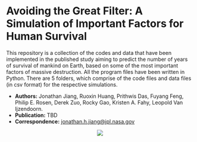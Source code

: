 # Avoiding the Great Filter: A Simulation of Important Factors for Human Survival
This repository is a collection of the codes and data that have been implemented in the published study aiming to predict the number of years of survival of mankind on Earth, based on some of the most important factors of massive destruction. All the program files have been written in Python. There are 5 folders, which comprise of the code files and data files (in csv format) for the respective simulations.  

- **Authors:** Jonathan Jiang, Ruoxin Huang, Prithwis Das, Fuyang Feng, Philip E. Rosen, Derek Zuo, Rocky Gao, Kristen A. Fahy, Leopold Van Ijzendoorn.
- **Publication:** TBD
- **Correspondence:** jonathan.h.jiang@jpl.nasa.gov

<p align="center">
  <img src="https://planetaryprotection.jpl.nasa.gov/resources/img/layout/logo_nasa_trio_black@2x.png">
</p>  
